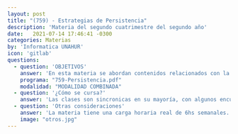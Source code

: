 ```yaml
---
layout: post
title: "(759) - Estrategias de Persistencia"
description: 'Materia del segundo cuatrimestre del segundo año'
date:   2021-07-14 17:46:41 -0300
categories: Materias
by: 'Informatica UNAHUR'
icon: 'gitlab'
questions:
  - question: 'OBJETIVOS'
    answer: 'En esta materia se abordan contenidos relacionados con la interacción entre datos y código. Se hace un repaso de bases de datos relacionales, se introducen otros tipos de BD como por ejemplo las documentales y luego se analiza cómo acceder a esos datos para la construcción de APIs. Se utiliza NodeJS como lenguaje.'
    programa: "759-Persistencia.pdf"
    modalidad: "MODALIDAD COMBINADA"
  - question: '¿Cómo se cursa?'
    answer: 'Las clases son sincronicas en su mayoría, con algunos encuentros presenciales a definir en el horario de la asignatura. El material principal se trabaja en el Campus Virtual con contenidos y actividades para desarrollar. Cada tema implica realizar alguna actividad práctica.'
  - question: 'Otras consideraciones'
    answer: 'La materia tiene una carga horaria real de 6hs semanales. Requiere mucha dedicación práctica, instalar recursos, explorar diferentes opciones y no dejar pasar el tiempo porque las actividades son de conocimiento acumulativo.'
    image: "otros.jpg"
---
```

